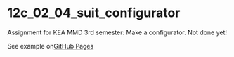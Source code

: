 # 12c_02_04_suit_configurator

Assignment for KEA MMD 3rd semester: Make a configurator.
Not done yet!

See example on[GitHub Pages](https://stineps.github.io/12c_02_04_suit_configurator/)

